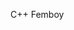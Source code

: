 C++ Femboy 

<!---
KernalPenguino/KernalPenguino is a ✨ special ✨ repository because its `README.md` (this file) appears on your GitHub profile.
You can click the Preview link to take a look at your changes.
--->
